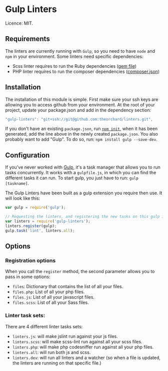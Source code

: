 # Gulp Linters

Licence: MIT.

## Requirements

The linters are currently running with `Gulp`, so you need to have `node` and `npm` in your environment. Some linters need specific dependencies:

* Scss linter requires to run the Ruby dependencies ([gem file](https://github.com/theorchard/linters/blob/master/Gemfile))
* PHP linter requires to run the composer dependencies ([composer.json](https://github.com/theorchard/linters/blob/master/composer.json))

## Installation

The installation of this module is simple. First make sure your ssh keys are allowing you to access github from your environment. At the root of your project, update your package.json and add in the dependency section:

```js
"gulp-linters": "git+ssh://git@github.com:theorchard/linters.git",
```

If you don't have an existing `package.json`, run [`npm init`](https://www.npmjs.org/doc/cli/npm-init.html), when it has been generated, add the line above in the newly created `package.json`. You also probably want to add "Gulp". To do so, run: `npm install gulp --save-dev`.

## Configuration

If you've never worked with [Gulp](http://gulpjs.com/), it's a task manager that allows you to run tasks concurrently. It works with a `gulpfile.js`, in which you can find the different tasks it can run. To start gulp, you just have to run: `gulp [taskname]`.

The Gulp Linters have been built as a gulp extension you require then use. It will look like this:

```js
var gulp = require('gulp');

// Requesting the linters, and registering the new tasks on this gulp instance.
var linters = require('gulp-linters');
linters.register(gulp);
gulp.task('lint', linters.all);
```

## Options

### Registration options

When you call the `register` method, the second parameter allows you to pass in some options:

* `files`: Dictionary that contains the list of all your files.
* `files.php`: List of all your php files.
* `files.js`: List of all your javascript files.
* `files.scss`: List of all your Sass files.

### Linter task sets:

There are 4 different linter tasks sets:

* `linters.js`: will make jslint run against your js files.
* `linters.scss`: will make scss-lint run against all your scss files.
* `linters.php`: will make php codesniffer run against all your php files.
* `linters.all`: will run both js and scss.
* `linters.dev`: will run all linters and a watcher (so when a file is updated, the linters are running on that specific file.)
